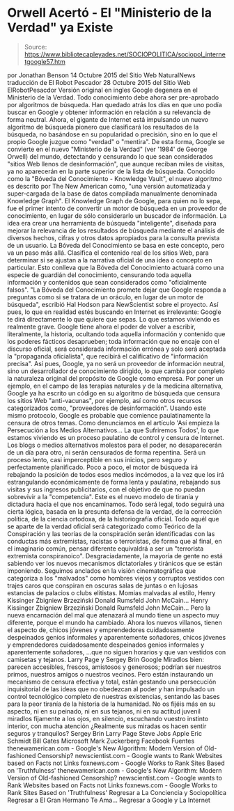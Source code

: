 # Orwell Acertó - El "Ministerio de la Verdad" ya Existe

> Source: https://www.bibliotecapleyades.net/SOCIOPOLITICA/sociopol_internetgoogle57.htm

por Jonathan Benson
14 Octubre 2015
del Sitio Web NaturalNews
traducción de El Robot Pescador
28 Octubre 2015
del Sitio Web ElRobotPesacdor
Versión original en ingles
Google degenera en el Ministerio de la Verdad.
Todo conocimiento debe ahora ser pre-aprobado
por algoritmos de búsqueda.
Han quedado atrás los días en que uno podía buscar en Google y obtener información en relación a su relevancia de forma neutral. Ahora, el gigante de Internet está impulsando un nuevo algoritmo de búsqueda pionero que clasificará los resultados de la búsqueda, no basándose en su popularidad o precisión, sino en lo que el propio Google juzgue como "verdad" o "mentira". De esta forma, Google se convierte en el nuevo "Ministerio de la Verdad" (ver '1984' de George Orwell) del mundo, detectando y censurando lo que sean considerados "sitios Web llenos de desinformación", que aunque reciban miles de visitas, ya no aparecerán en la parte superior de la lista de búsqueda. Conocido como la "Bóveda del Conocimiento - Knowledge Vault", el nuevo algoritmo es descrito por The New American como,
"una versión automatizada y super-cargada de la base de datos compilada manualmente denominada Knowledge Graph".
El Knowledge Graph de Google, para quien no lo sepa, fue el primer intento de convertir un motor de búsqueda en un proveedor de conocimiento, en lugar de sólo considerarlo un buscador de información.
La idea era crear una herramienta de búsqueda "inteligente", diseñada para mejorar la relevancia de los resultados de búsqueda mediante el análisis de diversos hechos, cifras y otros datos apropiados para la consulta prevista de un usuario. La Bóveda del Conocimiento se basa en este concepto, pero va un paso más allá. Clasifica el contenido real de los sitios Web, para determinar si se ajustan a la narrativa oficial de una idea o concepto en particular.
Esto conlleva que la Bóveda del Conocimiento actuará como una especie de guardián del conocimiento, censurando toda aquella información y contenidos que sean considerados como "oficialmente falsos".
"La Bóveda del Conocimiento promete dejar que Google responda a preguntas como si se tratara de un oráculo, en lugar de un motor de búsqueda", escribió Hal Hodson para NewScientist sobre el proyecto.
Así pues, lo que en realidad estés buscando en Internet es irrelevante:
Google te dirá directamente lo que quiere que sepas.
Lo que estamos viviendo es realmente grave. Google tiene ahora el poder de volver a escribir, literalmente, la historia, ocultando toda aquella información y contenido que los poderes fácticos desaprueben; toda información que no encaje con el discurso oficial, será considerada información errónea y solo será aceptada la "propaganda oficialista", que recibirá el calificativo de "información precisa". Así pues, Google, ya no será un proveedor de información neutral, sino un desarrollador de conocimiento dirigido, lo que cambia por completo la naturaleza original del propósito de Google como empresa. Por poner un ejemplo, en el campo de las terapias naturales y de la medicina alternativa, Google ya ha escrito un código en su algoritmo de búsqueda que censura los sitios Web "anti-vacunas", por ejemplo, así como otros recursos categorizados como,
"proveedores de desinformación".
Usando este mismo protocolo, Google es probable que comience paulatinamente la censura de otros temas.
Como denunciamos en el artículo 'Así empieza la Persecución a los Medios Alternativos... La que Sufriremos Todos', lo que estamos viviendo es un proceso paulatino de control y censura de Internet. Los blogs o medios alternativos molestos para el poder, no desaparecerán de un día para otro, ni serán censurados de forma repentina. Será un proceso lento, casi imperceptible en sus inicios, pero seguro y perfectamente planificado. Poco a poco, el motor de búsqueda irá rebajando la posición de todos esos medios incómodos, a la vez que los irá estrangulando económicamente de forma lenta y paulatina, rebajando sus visitas y sus ingresos publicitarios, con el objetivo de que no puedan sobrevivir a la "competencia".
Este es el nuevo modelo de tiranía y dictadura hacia el que nos encaminamos. Todo será legal, todo seguirá una cierta lógica, basada en la presunta defensa de la verdad, de la corrección política, de la ciencia ortodoxa, de la historiografía oficial.
Todo aquél que se aparte de la verdad oficial será categorizado como Teórico de la Conspiración y las teorías de la conspiración serán identificadas con las conductas más extremistas, racistas o terroristas, de forma que al final, en el imaginario común, pensar diferente equivaldrá a ser un "terrorista extremista conspiranoico". Desgraciadamente, la mayoría de gente no está sabiendo ver los nuevos mecanismos dictatoriales y tiránicos que se están imponiendo. Seguimos anclados en la visión cinematográfica que categoriza a los "malvados" como hombres viejos y corruptos vestidos con trajes caros que conspiran en oscuras salas de juntas o en lujosas estancias de palacios o clubs elitistas.
Momias malvadas al estilo,
Henry Kissinger Zbigniew Brzeziński Donald Rumsfeld John McCain...
Henry Kissinger
Zbigniew Brzeziński
Donald Rumsfeld
John McCain...
Pero la nueva encarnación del mal que atenazará al mundo tiene un aspecto muy diferente, porque el mundo ha cambiado. Ahora los nuevos villanos, tienen el aspecto de,
chicos jóvenes y emprendedores cuidadosamente despeinados genios informales y aparentemente soñadores,
chicos jóvenes y emprendedores cuidadosamente despeinados
genios informales y aparentemente soñadores,
...que no siguen horarios y que van vestidos con camisetas y tejanos.
Larry Page y Sergey Brin
Google
Miradlos bien: parecen accesibles, frescos, amistosos y generosos; podrían ser nuestros primos, nuestros amigos o nuestros vecinos. Pero están instaurando un mecanismo de censura efectiva y total, están gestando una persecución inquisitorial de las ideas que no obedezcan al poder y han impulsado un control tecnológico completo de nuestras existencias, sentando las bases para la peor tiranía de la historia de la humanidad. No os fijéis más en su aspecto, ni en su peinado, ni en sus tejanos, ni en su actitud juvenil miradlos fijamente a los ojos, en silencio, escuchando vuestro instinto interior, con mucha atención ¿Realmente sus miradas os hacen sentir seguros y tranquilos?
Sergey Brin
Larry Page
Steve Jobs
Apple
Eric Schmidt
Bill Gates
Microsoft
Mark Zuckerberg
Facebook
Fuentes
thenewamerican.com - Google's New Algorithm: Modern Version of Old-fashioned Censorship? newscientist.com - Google wants to Rank Websites based on Facts not Links foxnews.com - Google Works to Rank Sites Based on 'Truthfulness'
thenewamerican.com - Google's New Algorithm: Modern Version of Old-fashioned Censorship?
newscientist.com - Google wants to Rank Websites based on Facts not Links
foxnews.com - Google Works to Rank Sites Based on 'Truthfulness'
Regresar a La Conciencia y Sociopolítica
Regresar a El Gran Hermano Te Ama...
Regresar a Google y La Internet
